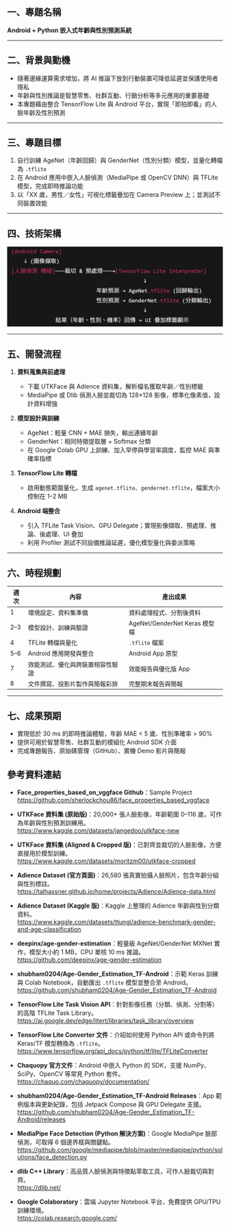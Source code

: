 ## 一、專題名稱  
**Android + Python 嵌入式年齡與性別預測系統**

---

## 二、背景與動機  
- 隨著邊緣運算需求增加，將 AI 推論下放到行動裝置可降低延遲並保護使用者隱私  
- 年齡與性別推論是智慧零售、社群互動、行銷分析等多元應用的重要基礎  
- 本專題藉由整合 TensorFlow Lite 與 Android 平台，實現「即拍即看」的人臉年齡及性別預測  

---

## 三、專題目標  
1. 自行訓練 AgeNet（年齡回歸）與 GenderNet（性別分類）模型，並量化轉檔為 `.tflite`  
2. 在 Android 應用中嵌入人臉偵測（MediaPipe 或 OpenCV DNN）與 TFLite 模型，完成即時推論功能  
3. 以「XX 歲，男性／女性」可視化標籤疊加在 Camera Preview 上；並測試不同裝置效能  

---

## 四、技術架構  
![alt text](image.png)

---

## 五、開發流程  
1. **資料蒐集與前處理**  
   - 下載 UTKFace 與 Adience 資料集，解析檔名獲取年齡／性別標籤  
   - MediaPipe 或 Dlib 偵測人臉並裁切為 128×128 影像，標準化像素值，設計資料增強  

2. **模型設計與訓練**  
   - AgeNet：輕量 CNN + MAE 損失，輸出連續年齡  
   - GenderNet：相同特徵提取層 + Softmax 分類  
   - 在 Google Colab GPU 上訓練、加入早停與學習率調度，監控 MAE 與準確率指標  

3. **TensorFlow Lite 轉檔**  
   - 啟用動態範圍量化，生成 `agenet.tflite`、`gendernet.tflite`，檔案大小控制在 1–2 MB  

4. **Android 端整合**  
   - 引入 TFLite Task Vision、GPU Delegate；實現影像擷取、預處理、推論、後處理、UI 疊加  
   - 利用 Profiler 測試不同設備推論延遲，優化模型量化與委派策略  

---

## 六、時程規劃  
| 週次   | 內容                             | 產出成果                     |
| ------ | -------------------------------- | ---------------------------- |
| 1      | 環境設定、資料集準備             | 資料處理程式、分割後資料      |
| 2–3    | 模型設計、訓練與驗證             | AgeNet/GenderNet Keras 模型檔 |
| 4      | TFLite 轉檔與量化                | `.tflite` 檔案               |
| 5–6    | Android 應用開發與整合           | Android App 原型             |
| 7      | 效能測試、優化與跨裝置相容性驗證 | 效能報告與優化版 App         |
| 8      | 文件撰寫、投影片製作與簡報彩排   | 完整期末報告與簡報           |

---

## 七、成果預期  
- 實現低於 30 ms 的即時推論體驗，年齡 MAE < 5 歲、性別準確率 > 90%  
- 提供可用於智慧零售、社群互動的模組化 Android SDK 介面  
- 完成專題報告、原始碼管理（GitHub）、實機 Demo 影片與簡報  


## 參考資料連結

- **Face_properties_based_on_vggface Github**：Sample Project  
  https://github.com/sherlockchou86/face_properties_based_vggface  

- **UTKFace 資料集 (原始版)**：20,000+ 張人臉影像，年齡範圍 0–116 歲，可作為年齡與性別預測訓練用。  
  https://www.kaggle.com/datasets/jangedoo/utkface-new  

- **UTKFace 資料集 (Aligned & Cropped 版)**：已對齊並裁切的人臉影像，方便直接用於模型訓練。  
  https://www.kaggle.com/datasets/moritzm00/utkface-cropped 

- **Adience Dataset (官方頁面)**：26,580 張真實拍攝人臉照片，包含年齡分組與性別標註。  
  https://talhassner.github.io/home/projects/Adience/Adience-data.html 

- **Adience Dataset (Kaggle 版)**：Kaggle 上整理的 Adience 年齡與性別分類資料。  
  https://www.kaggle.com/datasets/ttungl/adience-benchmark-gender-and-age-classification 

- **deepinx/age-gender-estimation**：輕量級 AgeNet/GenderNet MXNet 實作，模型大小約 1 MB，CPU 單核 10 ms 推論。  
  https://github.com/deepinx/age-gender-estimation 

- **shubham0204/Age-Gender_Estimation_TF-Android**：示範 Keras 訓練與 Colab Notebook，自動匯出 `.tflite` 模型並整合至 Android。  
  https://github.com/shubham0204/Age-Gender_Estimation_TF-Android 

- **TensorFlow Lite Task Vision API**：針對影像任務（分類、偵測、分割等）的高階 TFLite Task Library。  
  https://ai.google.dev/edge/litert/libraries/task_library/overview 

- **TensorFlow Lite Converter 文件**：介紹如何使用 Python API 或命令列將 Keras/TF 模型轉換為 `.tflite`。  
  https://www.tensorflow.org/api_docs/python/tf/lite/TFLiteConverter 

- **Chaquopy 官方文件**：Android 中嵌入 Python 的 SDK，支援 NumPy、SciPy、OpenCV 等常見 Python 套件。  
  https://chaquo.com/chaquopy/documentation/ 

- **shubham0204/Age-Gender_Estimation_TF-Android Releases**：App 範例版本與更新紀錄，包括 Jetpack Compose 與 GPU Delegate 支援。  
  https://github.com/shubham0204/Age-Gender_Estimation_TF-Android/releases  

- **MediaPipe Face Detection (Python 解決方案)**：Google MediaPipe 臉部偵測，可取得 6 個邊界框與關鍵點。  
  https://github.com/google/mediapipe/blob/master/mediapipe/python/solutions/face_detection.py  

- **dlib C++ Library**：高品質人臉偵測與特徵點萃取工具，可作人臉裁切與對齊。  
  https://dlib.net/  

- **Google Colaboratory**：雲端 Jupyter Notebook 平台，免費提供 GPU/TPU 訓練環境。  
  https://colab.research.google.com/  
